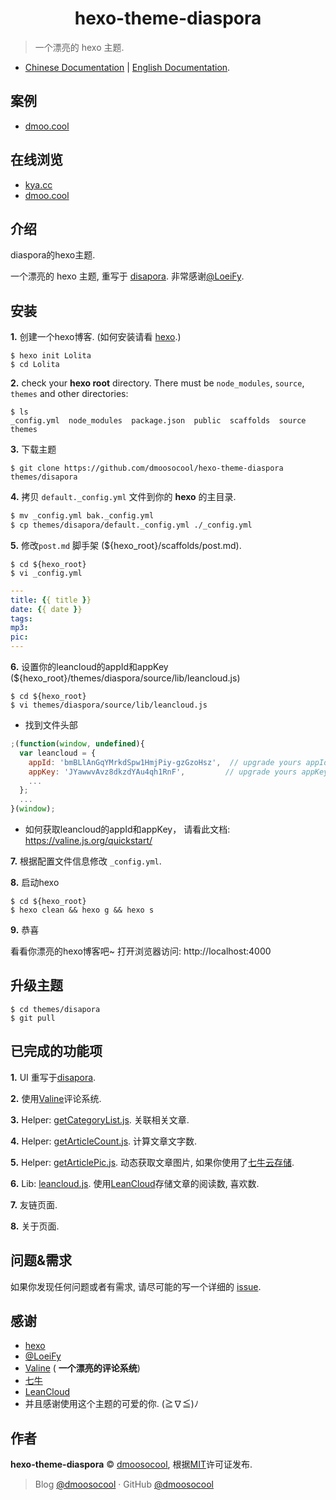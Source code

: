 <h1 align="center">hexo-theme-diaspora</h1>

> 一个漂亮的 hexo 主题.

- [Chinese Documentation](https://github.com/dmoosocool/hexo-theme-diaspora/blob/master/README.cn.md) | [English Documentation](https://github.com/dmoosocool/hexo-theme-diaspora/blob/master/README.md).

## 案例

- [dmoo.cool](https://www.github.com/dmoosocool/dmoo.cool)



## 在线浏览

- [kya.cc](https://kya.cc)
- [dmoo.cool](https://dmoo.cool)



## 介绍

diaspora的hexo主题.

一个漂亮的 hexo 主题, 重写于 [disapora](https://github.com/LoeiFy/Diaspora). 非常感谢[@LoeiFy](https://github.com/LoeiFy/diaspora).



## 安装

**1.** 创建一个hexo博客. (如何安装请看 [hexo](https://github.com/hexojs/hexo).)

```shell
$ hexo init Lolita
$ cd Lolita
```

**2.** check your **hexo root** directory. There must be `node_modules`, `source`, `themes` and other directories:

```shell
$ ls
_config.yml  node_modules  package.json  public  scaffolds  source  themes
```

**3.** 下载主题

```shell
$ git clone https://github.com/dmoosocool/hexo-theme-diaspora themes/disapora
```

**4.** 拷贝 `default._config.yml` 文件到你的 **hexo** 的主目录.

```sh
$ mv _config.yml bak._config.yml
$ cp themes/disapora/default._config.yml ./_config.yml
```

**5.** 修改`post.md` 脚手架 (${hexo_root}/scaffolds/post.md).

```shell
$ cd ${hexo_root}
$ vi _config.yml
```

```yaml
---
title: {{ title }}
date: {{ date }}
tags: 
mp3:
pic:
---

```

**6.** 设置你的leancloud的appId和appKey (${hexo_root}/themes/diaspora/source/lib/leancloud.js)

```shell
$ cd ${hexo_root}
$ vi themes/diaspora/source/lib/leancloud.js
```

- 找到文件头部

```javascript
;(function(window, undefined){
  var leancloud = {
    appId: 'bmBLlAnGqYMrkdSpw1HmjPiy-gzGzoHsz',  // upgrade yours appId.
    appKey: 'JYawwvAvz8dkzdYAu4qh1RnF',			// upgrade yours appKey.
    ...
  };
  ...
}(window);
```

- 如何获取leancloud的appId和appKey， 请看此文档: https://valine.js.org/quickstart/ 

**7.** 根据配置文件信息修改 `_config.yml`.

**8.** 启动hexo

```shell
$ cd ${hexo_root}
$ hexo clean && hexo g && hexo s
```

**9.** 恭喜

看看你漂亮的hexo博客吧~ 打开浏览器访问: http://localhost:4000



## 升级主题

```shell
$ cd themes/disapora
$ git pull
```



## 已完成的功能项

**1.** UI 重写于[disapora](https://github.com/LoeiFy/Diaspora).

**2.** 使用[Valine](https://github.com/xCss/Valine)评论系统.

**3.** Helper: [getCategoryList.js](https://github.com/dmoosocool/hexo-theme-diaspora/blob/master/scripts/helper/getCategoryList.js). 关联相关文章.

**4.** Helper: [getArticleCount.js](https://github.com/dmoosocool/hexo-theme-diaspora/blob/master/scripts/helper/getArticleCount.js). 计算文章文字数.

**5.** Helper: [getArticlePic.js](https://github.com/dmoosocool/hexo-theme-diaspora/blob/master/scripts/helper/getArticlePic.js). 动态获取文章图片, 如果你使用了[七牛云存储](https://www.qiniu.com).

**6.** Lib: [leancloud.js](https://github.com/dmoosocool/hexo-theme-diaspora/blob/master/source/lib/leancloud.js). 使用[LeanCloud](https://leancloud.cn/)存储文章的阅读数, 喜欢数.

**7.** 友链页面.

**8.** 关于页面.



## 问题&需求

如果你发现任何问题或者有需求,  请尽可能的写一个详细的 [issue](https://github.com/dmoosocool/hexo-theme-diaspora/issues).



## 感谢

- [hexo](https://github.com/hexojs/hexo)
- [@LoeiFy](https://github.com/LoeiFy/diaspora)
- [Valine](https://github.com/xCss/Valine) ( **一个漂亮的评论系统**)
- [七牛](https://www.qiniu.com)
- [LeanCloud](https://leancloud.cn/)
- 并且感谢使用这个主题的可爱的你. (≧∇≦)ﾉ 



## 作者

**hexo-theme-diaspora** © [dmoosocool](https://github.com/dmoosocool),  根据[MIT](https://github.com/dmoosocool/hexo-theme-diaspora/blob/master/LICENSE)许可证发布.

> Blog [@dmoosocool](https://www.kya.cc) · GitHub [@dmoosocool](https://github.com/dmoosocool) 